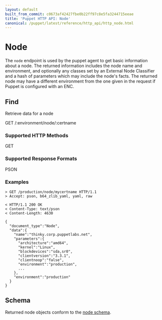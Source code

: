 ```yaml
---
layout: default
built_from_commit: c0673af42427fbe0b22ff97c8e5fa3244715eeae
title: 'Puppet HTTP API: Node'
canonical: /puppet/latest/reference/http_api/http_node.html
---
```


Node
====

The `node` endpoint is used by the puppet agent to get basic information
about a node. The returned information includes the node name and
environment, and optionally any classes set by an External Node
Classifier and a hash of parameters which may include the node's facts.
The returned node may have a different environment from the one given in
the request if Puppet is configured with an ENC.

Find
----

Retrieve data for a node

  GET /:environment/node/:certname


### Supported HTTP Methods

GET

### Supported Response Formats

PSON

### Examples

    > GET /production/node/mycertname HTTP/1.1
    > Accept: pson, b64_zlib_yaml, yaml, raw

    < HTTP/1.1 200 OK
    < Content-Type: text/pson
    < Content-Length: 4630

    {
      "document_type":"Node",
      "data":{
        "name":"thinky.corp.puppetlabs.net",
        "parameters":{
          "architecture":"amd64",
          "kernel":"Linux",
          "blockdevices":"sda,sr0",
          "clientversion":"3.3.1",
          "clientnoop":"false",
          "environment":"production",
          ...
        },
        "environment":"production"
      }
    }

Schema
------

Returned node objects conform to the [node schema](../schemas/node.json).
